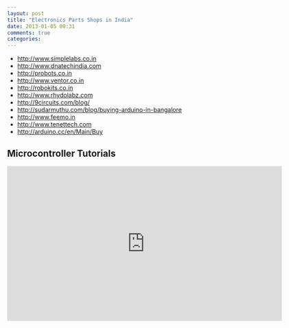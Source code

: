 ```yaml
---
layout: post
title: "Electronics Parts Shops in India"
date: 2013-01-05 00:31
comments: true
categories: 
---
```


* http://www.simplelabs.co.in
* http://www.dnatechindia.com
* http://probots.co.in
* http://www.ventor.co.in
* http://robokits.co.in
* http://www.rhydolabz.com
* http://9circuits.com/blog/
* http://sudarmuthu.com/blog/buying-arduino-in-bangalore
* http://www.feemo.in
* http://www.tenettech.com
* http://arduino.cc/en/Main/Buy

## Microcontroller Tutorials

<iframe width="640" height="360"
src="http://www.youtube.com/embed/videoseries?list=PLE72E4CFE73BD1DE1"
frameborder="0" allowfullscreen></iframe>
